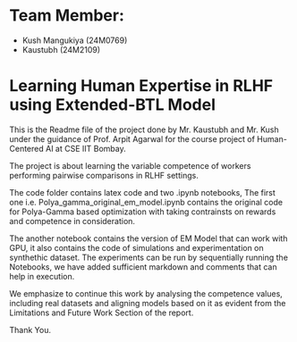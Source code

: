 # Team Member:
- Kush Mangukiya (24M0769)
- Kaustubh (24M2109)

# Learning Human Expertise in RLHF using Extended-BTL Model

This is the Readme file of the project done by Mr. Kaustubh and Mr. Kush
under the guidance of Prof. Arpit Agarwal for the course project of Human-Centered AI
at CSE IIT Bombay.

The project is about learning the variable competence of workers performing pairwise comparisons
in RLHF settings. 


The code folder contains latex code and two .ipynb notebooks,
The first one i.e. Polya_gamma_original_em_model.ipynb contains the original code
for Polya-Gamma based optimization with taking contrainsts on rewards and competence in consideration.

The another notebook contains the version of EM Model that can work with GPU, it also contains the
code of simulations and experimentation on synthethic dataset.
The experiments can be run by sequentially running the Notebooks, we have added sufficient markdown
and comments that can help in execution.


We emphasize to continue this work by analysing the competence values, including real datasets and aligning models based on it as
evident from the Limitations and Future Work Section of the report.

Thank You.
